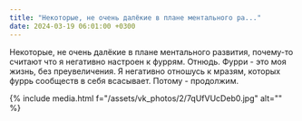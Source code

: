 ```yaml
---
title: "Некоторые, не очень далёкие в плане ментального ра..."
date: 2024-03-19 06:01:00 +0300
---
```


Некоторые, не очень далёкие в плане ментального развития, почему-то считают что я негативно настроен к фуррям.
Отнюдь.
Фурри - это моя жизнь, без преувеличения. Я негативно отношусь к мразям, которых фуррь сообществ в себя всасывает. Потому - продолжим.

{% include media.html f="/assets/vk_photos/2/7qUfVUcDeb0.jpg" alt="" %}
